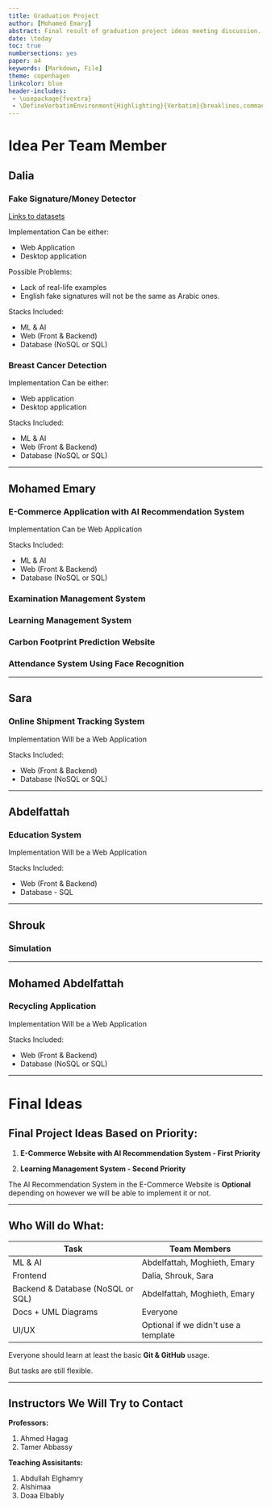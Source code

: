 ```yaml
---
title: Graduation Project
author: [Mohamed Emary]
abstract: Final result of graduation project ideas meeting discussion.
date: \today
toc: true
numbersections: yes
paper: a4
keywords: [Markdown, File]
theme: copenhagen
linkcolor: blue
header-includes:
 - \usepackage{fvextra}
 - \DefineVerbatimEnvironment{Highlighting}{Verbatim}{breaklines,commandchars=\\\{\}}
---
```


# Idea Per Team Member

## Dalia

### Fake Signature/Money Detector

[Links to datasets](https://www.kaggle.com/search?q=signature)

Implementation Can be either:

- Web Application
- Desktop application

Possible Problems:

- Lack of real-life examples
- English fake signatures will not be the same as Arabic ones.

Stacks Included:

- ML & AI
- Web (Front & Backend)
- Database (NoSQL or SQL)

### Breast Cancer Detection

Implementation Can be either:

- Web application
- Desktop application

Stacks Included:

- ML & AI
- Web (Front & Backend)
- Database (NoSQL or SQL)

---

## Mohamed Emary

### E-Commerce Application with AI Recommendation System

Implementation Can be Web Application

Stacks Included:

- ML & AI
- Web (Front & Backend)
- Database (NoSQL or SQL)

### Examination Management System

### Learning Management System

### Carbon Footprint Prediction Website

### Attendance System Using Face Recognition

---

## Sara

### Online Shipment Tracking System

Implementation Will be a Web Application

Stacks Included:

- Web (Front & Backend)
- Database (NoSQL or SQL)

---

## Abdelfattah

### Education System

Implementation Will be a Web Application

Stacks Included:

- Web (Front & Backend)
- Database - SQL

---

## Shrouk

### Simulation

---

## Mohamed Abdelfattah

### Recycling Application

Implementation Will be a Web Application

Stacks Included:

- Web (Front & Backend)
- Database (NoSQL or SQL)

---

# Final Ideas

## Final Project Ideas Based on Priority:

1. **E-Commerce Website with AI Recommendation System - First Priority**

2. **Learning Management System - Second Priority**

The AI Recommendation System in the E-Commerce Website is **Optional** depending on however we will be able to implement it or not.

---

## Who Will do What:

| Task | Team Members |
| ---- | ------------ |
| ML & AI | Abdelfattah, Moghieth, Emary |
| Frontend | Dalia, Shrouk, Sara |
| Backend & Database (NoSQL or SQL) | Abdelfattah, Moghieth, Emary |
| Docs + UML Diagrams | Everyone |
| UI/UX | Optional if we didn't use a template |

Everyone should learn at least the basic **Git & GitHub** usage.

But tasks are still flexible.

---

## Instructors We Will Try to Contact

**Professors:**

1. Ahmed Hagag
2. Tamer Abbassy

**Teaching Assisitants:**

1. Abdullah Elghamry
2. Alshimaa
3. Doaa Elbably
